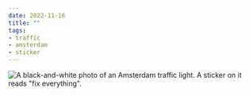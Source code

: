 ```yaml
---
date: 2022-11-16
title: ""
tags:
- traffic
- amsterdam
- sticker
---
```

![A black-and-white photo of an Amsterdam traffic light. A sticker on it reads "fix everything".](https://res.cloudinary.com/dbi2zounq/image/upload/c_scale,w_1200/v1668592627/zinzy.website/2022-11-16-fix-everything.jpg)